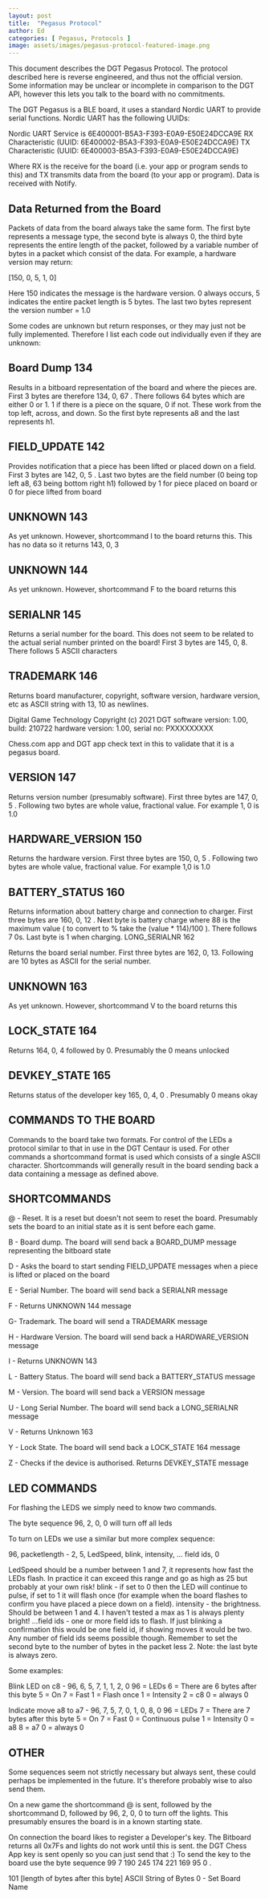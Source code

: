 ```yaml
---
layout: post
title:  "Pegasus Protocol"
author: Ed
categories: [ Pegasus, Protocols ]
image: assets/images/pegasus-protocol-featured-image.png
---
```


This document describes the DGT Pegasus Protocol. The protocol described here is reverse engineered, and thus not the official version. Some information may be unclear or incomplete in comparison to the DGT API, however this lets you talk to the board with no commitments.

The DGT Pegasus is a BLE board, it uses a standard Nordic UART to provide serial functions. Nordic UART has the following UUIDs:

Nordic UART Service is 6E400001-B5A3-F393-E0A9-E50E24DCCA9E
RX Characteristic (UUID: 6E400002-B5A3-F393-E0A9-E50E24DCCA9E)
TX Characteristic (UUID: 6E400003-B5A3-F393-E0A9-E50E24DCCA9E)

Where RX is the receive for the board (i.e. your app or program sends to this) and TX transmits data from the board (to your app or program). Data is received with Notify.

## Data Returned from the Board

Packets of data from the board always take the same form. The first byte represents a message type, the second byte is always 0, the third byte represents the entire length of the packet, followed by a variable number of bytes in a packet which consist of the data. For example, a hardware version may return:

[150, 0, 5, 1, 0]

Here 150 indicates the message is the hardware version. 0 always occurs, 5 indicates the entire packet length is 5 bytes. The last two bytes represent the version number = 1.0

Some codes are unknown but return responses, or they may just not be fully implemented. Therefore I list each code out individually even if they are unknown:

## Board Dump 134

Results in a bitboard representation of the board and where the pieces are. First 3 bytes are therefore 134, 0, 67 . There follows 64 bytes which are either 0 or 1. 1 if there is a piece on the square, 0 if not. These work from the top left, across, and down. So the first byte represents a8 and the last represents h1.

## FIELD_UPDATE 142

Provides notification that a piece has been lifted or placed down on a field. First 3 bytes are 142, 0, 5 . Last two bytes are the field number (0 being top left a8, 63 being bottom right h1) followed by 1 for piece placed on board or 0 for piece lifted from board

## UNKNOWN 143

As yet unknown. However, shortcommand I to the board returns this. This has no data so it returns 143, 0, 3

## UNKNOWN 144

As yet unknown. However, shortcommand F to the board returns this

## SERIALNR 145

Returns a serial number for the board. This does not seem to be related to the actual serial number printed on the board! First 3 bytes are 145, 0, 8. There follows 5 ASCII characters

## TRADEMARK 146

Returns board manufacturer, copyright, software version, hardware version, etc as ASCII string with 13, 10 as newlines.

Digital Game Technology
Copyright (c) 2021 DGT
software version: 1.00, build: 210722
hardware version: 1.00, serial no: PXXXXXXXXX

Chess.com app and DGT app check text in this to validate that it is a pegasus board.

## VERSION 147

Returns version number (presumably software). First three bytes are 147, 0, 5 . Following two bytes are whole value, fractional value. For example 1, 0 is 1.0

## HARDWARE_VERSION 150

Returns the hardware version. First three bytes are 150, 0, 5 . Following two bytes are whole value, fractional value. For example 1,0 is 1.0

## BATTERY_STATUS 160

Returns information about battery charge and connection to charger. First three bytes are 160, 0, 12 . Next byte is battery charge where 88 is the maximum value ( to convert to % take the (value * 114)/100 ). There follows 7 0s. Last byte is 1 when charging.
LONG_SERIALNR 162

Returns the board serial number. First three bytes are 162, 0, 13. Following are 10 bytes as ASCII for the serial number.

## UNKNOWN 163

As yet unknown. However, shortcommand V to the board returns this

## LOCK_STATE 164

Returns 164, 0, 4 followed by 0. Presumably the 0 means unlocked

## DEVKEY_STATE 165

Returns status of the developer key 165, 0, 4, 0 . Presumably 0 means okay

## COMMANDS TO THE BOARD

Commands to the board take two formats. For control of the LEDs a protocol similar to that in use in the DGT Centaur is used. For other commands a shortcommand format is used which consists of a single ASCII character. Shortcommands will generally result in the board sending back a data containing a message as defined above.

## SHORTCOMMANDS

@ - Reset. It is a reset but doesn't not seem to reset the board. Presumably sets the board to an initial state as it is sent before each game.

B - Board dump. The board will send back a BOARD_DUMP message representing the bitboard state

D - Asks the board to start sending FIELD_UPDATE messages when a piece is lifted or placed on the board

E - Serial Number. The board will send back a SERIALNR message

F - Returns UNKNOWN 144 message

G- Trademark. The board will send a TRADEMARK message

H - Hardware Version. The board will send back a HARDWARE_VERSION message

I - Returns UNKNOWN 143

L - Battery Status. The board will send back a BATTERY_STATUS message

M - Version. The board will send back a VERSION message

U - Long Serial Number. The board will send back a LONG_SERIALNR message

V - Returns Unknown 163

Y - Lock State. The board will send back a LOCK_STATE 164 message

Z - Checks if the device is authorised. Returns DEVKEY_STATE message

## LED COMMANDS

For flashing the LEDS we simply need to know two commands.

The byte sequence 96, 2, 0, 0 will turn off all leds

To turn on LEDs we use a similar but more complex sequence:

96, packetlength - 2, 5, LedSpeed, blink, intensity, ... field ids, 0

LedSpeed should be a number between 1 and 7, it represents how fast the LEDs flash. In practice it can exceed this range and go as high as 25 but probably at your own risk! blink - if set to 0 then the LED will continue to pulse, if set to 1 it will flash once (for example when the board flashes to confirm you have placed a piece down on a field). intensity - the brightness. Should be between 1 and 4. I haven't tested a max as 1 is always plenty bright! ...field ids - one or more field ids to flash. If just blinking a confirmation this would be one field id, if showing moves it would be two. Any number of field ids seems possible though. Remember to set the second byte to the number of bytes in the packet less 2. Note: the last byte is always zero.

Some examples:

Blink LED on c8 - 96, 6, 5, 7, 1, 1, 2, 0
96 = LEDs
6 = There are 6 bytes after this byte
5 = On
7 = Fast
1 = Flash once
1 = Intensity
2 = c8
0 = always 0

Indicate move a8 to a7 - 96, 7, 5, 7, 0, 1, 0, 8, 0
96 = LEDs
7 = There are 7 bytes after this byte
5 = On
7 = Fast
0 = Continuous pulse
1 = Intensity
0 = a8
8 = a7
0 = always 0

## OTHER

Some sequences seem not strictly necessary but always sent, these could perhaps be implemented in the future. It's therefore probably wise to also send them.

On a new game the shortcommand @ is sent, followed by the shortcommand D, followed by 96, 2, 0, 0 to turn off the lights. This presumably ensures the board is in a known starting state.

On connection the board likes to register a Developer's key. The Bitboard returns all 0x7Fs and lights do not work until this is sent. the DGT Chess App key is sent openly so you can just send that :) To send the key to the board use the byte sequence 99 7 190 245 174 221 169 95 0 .

101 [length of bytes after this byte] ASCII String of Bytes 0 - Set Board Name
